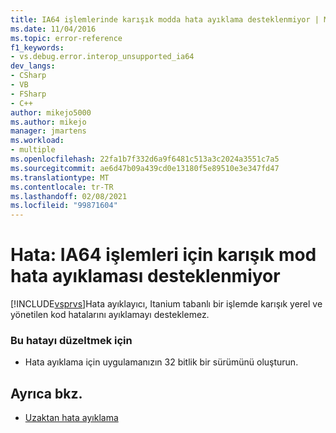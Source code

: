 ```yaml
---
title: IA64 işlemlerinde karışık modda hata ayıklama desteklenmiyor | Microsoft Docs
ms.date: 11/04/2016
ms.topic: error-reference
f1_keywords:
- vs.debug.error.interop_unsupported_ia64
dev_langs:
- CSharp
- VB
- FSharp
- C++
author: mikejo5000
ms.author: mikejo
manager: jmartens
ms.workload:
- multiple
ms.openlocfilehash: 22fa1b7f332d6a9f6481c513a3c2024a3551c7a5
ms.sourcegitcommit: ae6d47b09a439cd0e13180f5e89510e3e347fd47
ms.translationtype: MT
ms.contentlocale: tr-TR
ms.lasthandoff: 02/08/2021
ms.locfileid: "99871604"
---
```

# <a name="error-mixed-mode-debugging-for-ia64-processes-is-unsupported"></a>Hata: IA64 işlemleri için karışık mod hata ayıklaması desteklenmiyor
[!INCLUDE[vsprvs](../code-quality/includes/vsprvs_md.md)]Hata ayıklayıcı, Itanium tabanlı bir işlemde karışık yerel ve yönetilen kod hatalarını ayıklamayı desteklemez.

### <a name="to-correct-this-error"></a>Bu hatayı düzeltmek için

- Hata ayıklama için uygulamanızın 32 bitlik bir sürümünü oluşturun.

## <a name="see-also"></a>Ayrıca bkz.
- [Uzaktan hata ayıklama](../debugger/remote-debugging.md)